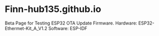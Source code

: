 # Finn-hub135.github.io
Beta Page for Testing ESP32 OTA Update Firmware. 
Hardware: ESP32-Ethermet-Kit_A_V1.2
Software: ESP-IDF
